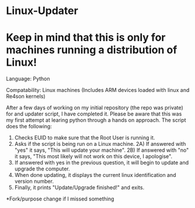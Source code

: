 # Linux-Updater
# Keep in mind that this is only for machines running a distribution of Linux!

Language: Python

Compatability: Linux machines (Includes ARM devices loaded with linux and Re4son kernels)

After a few days of working on my initial repository (the repo was private) for and updater script, I have completed it. Please be aware that this was my first attempt at learing python through a hands on approach. The script does the following:

1) Checks EUID to make sure that the Root User is running it.
2) Asks if the script is being run on a Linux machine.
  2A) If answered with "yes" it says, "This will update your machine".
  2B) If answered with "no" it says, "This most likely will not work on this device, I apologise".
3) If answered with yes in the previous question, it will begin to update and upgrade the computer.
4) When done updating, it displays the current linux identification and version number.
5) Finally, it prints "Update/Upgrade finished!" and exits.

*Fork/purpose change if I missed something
